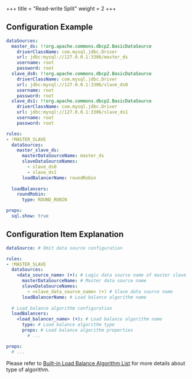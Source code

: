 +++
title = "Read-write Split"
weight = 2
+++

## Configuration Example

```yaml
dataSources:
  master_ds: !!org.apache.commons.dbcp2.BasicDataSource
    driverClassName: com.mysql.jdbc.Driver
    url: jdbc:mysql://127.0.0.1:3306/master_ds
    username: root
    password: root
  slave_ds0: !!org.apache.commons.dbcp2.BasicDataSource
    driverClassName: com.mysql.jdbc.Driver
    url: jdbc:mysql://127.0.0.1:3306/slave_ds0
    username: root
    password: root
  slave_ds1: !!org.apache.commons.dbcp2.BasicDataSource
    driverClassName: com.mysql.jdbc.Driver
    url: jdbc:mysql://127.0.0.1:3306/slave_ds1
    username: root
    password: root

rules:
- !MASTER_SLAVE
  dataSources:
    master_slave_ds:
      masterDataSourceName: master_ds
      slaveDataSourceNames:
        - slave_ds0
        - slave_ds1
      loadBalancerName: roundRobin
  
  loadBalancers:
    roundRobin:
      type: ROUND_ROBIN

props:
  sql.show: true
```

## Configuration Item Explanation

```yaml
dataSource: # Omit data source configuration

rules:
- !MASTER_SLAVE
  dataSources:
    <data_source_name> (+): # Logic data source name of master slave
      masterDataSourceName: # Master data source name
      slaveDataSourceNames: 
        - <slave_data_source_name> (+) # Slave data source name
      loadBalancerName: # Load balance algorithm name
  
  # Load balance algorithm configuration
  loadBalancers:
    <load_balancer_name> (+): # Load balance algorithm name
      type: # Load balance algorithm type
      props: # Load balance algorithm properties
        # ...

props:
  # ...
```

Please refer to [Built-in Load Balance Algorithm List](/en/user-manual/shardingsphere-jdbc/configuration/built-in-algorithm/load-balance) for more details about type of algorithm.
